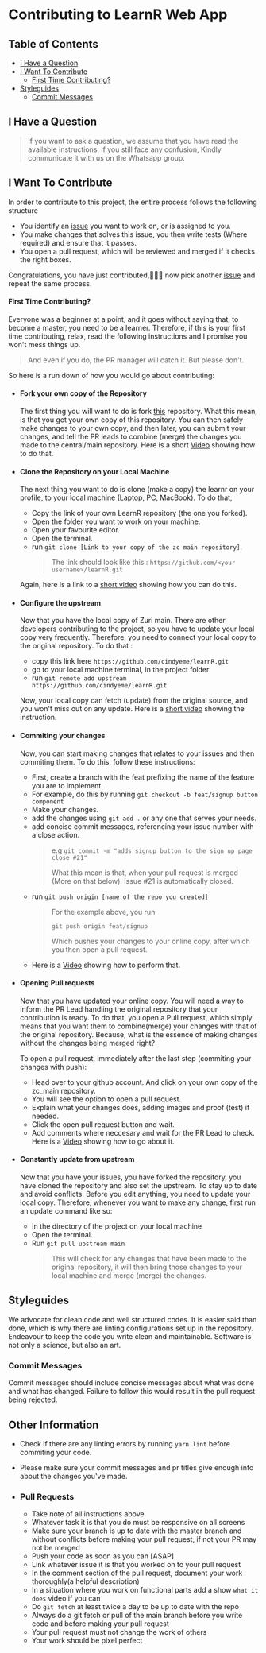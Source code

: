 
# Contributing to LearnR Web App

## Table of Contents

- [I Have a Question](#i-have-a-question)
- [I Want To Contribute](#i-want-to-contribute)
  - [First Time Contributing?](#first-time-contributing?)
- [Styleguides](#styleguides)
  - [Commit Messages](#commit-messages)

## I Have a Question

> If you want to ask a question, we assume that you have read the available instructions, if you still face any confusion, Kindly communicate it with us on the Whatsapp group.

## I Want To Contribute

In order to contribute to this project, the entire process follows the following structure

- You identify an [issue](https://github.com/cindyeme/learnR/issues) you want to work on, or is assigned to you.
- You make changes that solves this issue, you then write tests (Where required) and ensure that it passes.
- You open a pull request, which will be reviewed and merged if it checks the right boxes.

Congratulations, you have just contributed,🎉🎉🎉 now pick another [issue](https://github.com/cindyeme/learnR/issues) and repeat the same process.


#### First Time Contributing?

Everyone was a beginner at a point, and it goes without saying that, to become a master, you need to be a learner. Therefore, if this is your first time contributing, relax, read the following instructions and I promise you won't mess things up.

> And even if you do, the PR manager will catch it. But please don't.

So here is a run down of how you would go about contributing:

- #### Fork your own copy of the Repository

  The first thing you will want to do is fork [this](https://github.com/cindyeme/learnR) repository. What this mean, is that you get your own copy of this repository. You can then safely make changes to your own copy, and then later, you can submit your changes, and tell the PR leads to combine (merge) the changes you made to the central/main repository. Here is a short [Video](https://youtu.be/ATz2mZG78MU) showing how to do that.

- #### Clone the Repository on your Local Machine

  The next thing you want to do is clone (make a copy) the learnr on your profile, to your local machine (Laptop, PC, MacBook). To do that,

  - Copy the link of your own LearnR repository (the one you forked).
  - Open the folder you want to work on your machine.
  - Open your favourite editor.
  - Open the terminal.
  - run `git clone [Link to your copy of the zc main repository]`.
    > The link should look like this : `https://github.com/<your username>/learnR.git`

  Again, here is a link to a [short video](https://youtu.be/RXDja3ZkqZY) showing how you can do this.

- #### Configure the upstream

  Now that you have the local copy of Zuri main. There are other  developers contributing to the project, so you have to update your local copy very frequently. Therefore, you need to connect your local copy to the original repository. To do that :

  - copy this link here `https://github.com/cindyeme/learnR.git`
  - go to your local machine terminal, in the project folder
  - run `git remote add upstream https://github.com/cindyeme/learnR.git`

  Now, your local copy can fetch (update) from the original source, and you won't miss out on any update. Here is a [short video](https://youtu.be/EAMzEcg0EmY) showing the instruction.

- #### Commiting your changes

  Now, you can start making changes that relates to your issues and then commiting them. To do this, follow these instructions:

  - First, create a branch with the feat prefixing the name of the feature you are to implement.
  - For example, do this by running `git checkout -b feat/signup button component`
  - Make your changes.
  - add the changes using `git add .` or any one that serves your needs.
  - add concise commit messages, referencing your issue number with a close action.
    > e.g `git commit -m "adds signup button to the sign up page close #21"`
    >
    > What this mean is that, when your pull request is merged (More on that below). Issue #21 is automatically closed.
  - run `git push origin [name of the repo you created]`
    > For the example above, you run
    >
    > `git push origin feat/signup`
    >
    > Which pushes your changes to your online copy, after which you then open a pull request.
  - Here is a [Video](https://youtu.be/VY4-yw7dbY8) showing how to perform that.

- #### Opening Pull requests

  Now that you have updated your online copy. You will need a way to inform the PR Lead handling the original repository that your contribution is ready. To do that, you open a Pull request, which simply means that you want them to combine(merge) your changes with that of the original repository. Because, what is the essence of making changes without the changes being merged right?

  To open a pull request, immediately after the last step (commiting your changes with push):

  - Head over to your github account. And click on your own copy of the zc_main repository.
  - You will see the option to open a pull request.
  - Explain what your changes does, adding images and proof (test) if needed.
  - Click the open pull request button and wait.
  - Add comments where neccesary and wait for the PR Lead to check.
    Here is a [Video](https://youtu.be/3_LgvC0-Om4) showing how to go about it.

- #### Constantly update from upstream

  Now that you have your issues, you have forked the repository, you have cloned the repository and also set the upstream. To stay up to date and avoid conflicts. Before you edit anything, you need to update your local copy. Therefore, whenever you want to make any change, first run an update command like so:

  - In the directory of the project on your local machine
  - Open the terminal.
  - Run `git pull upstream main`
    > This will check for any changes that have been made to the original repository, it will then bring those changes to your local machine and merge (merge) the changes.

## Styleguides

We advocate for clean code and well structured codes. It is easier said than done, which is why there are linting configurations set up in the repository. Endeavour to keep the code you write clean and maintainable. Software is not only a science, but also an art.

### Commit Messages

Commit messages should include concise messages about what was done and what has changed. Failure to follow this would result in the pull request being rejected.

## Other Information

- Check if there are any linting errors by running `yarn lint` before commiting your code.
- Please make sure your commit messages and pr titles give enough info about the changes you've made.

- ### Pull Requests

  - Take note of all instructions above
  - Whatever task it is that you do must be responsive on all screens
  - Make sure your branch is up to date with the master branch and without conflicts before making your pull request, if not your PR may not be merged
  - Push your code as soon as you can [ASAP]
  - Link whatever issue it is that you worked on to your pull request
  - In the comment section of the pull request, document your work thoroughly(a helpful description)
  - In a situation where you work on functional parts add a show `what it does` video if you can
  - Do `git fetch` at least twice a day to be up to date with the repo
  - Always do a git fetch or pull of the main branch before you write code and before making your pull request
  - Your pull request must not change the work of others
  - Your work should be pixel perfect
